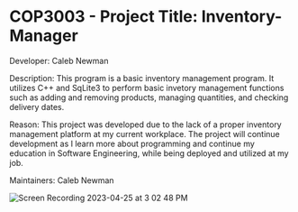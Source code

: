 # COP3003 - Project Title: Inventory-Manager
Developer: Caleb Newman

Description: This program is a basic inventory management program. It utilizes C++ and SqLite3 to perform
basic invetory management functions such as adding and removing products, managing quantities, and checking
delivery dates.

Reason: This project was developed due to the lack of a proper inventory management platform at my current
workplace. The project will continue development as I learn more about programming and continue my education
in Software Engineering, while being deployed and utilized at my job.

Maintainers: Caleb Newman

![Screen Recording 2023-04-25 at 3 02 48 PM](https://user-images.githubusercontent.com/11395098/234378041-b0a2e711-a3e6-40a2-99e6-deb60a2d95a5.gif)
